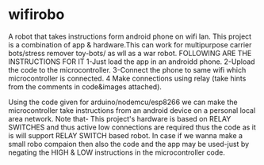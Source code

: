 # wifirobo
A robot that takes instructions form android phone on wifi lan.
This project is a combination of app & hardware.This can work for multipurpose carrier bots/stress remover toy-bots/
as wll as a war robot.
FOLLOWING ARE THE INSTRUCTIONS FOR IT
1-Just load the app in an androidd phone.
2-Upload the code to the microcontroller.
3-Connect the phone to same wifi which microcontroller is connected.
4 Make connections using relay (take hints from the comments in code&images attached).

Using the code given for arduino/nodemcu/esp8266 we can make the microcontroller take instructions from an
android device on a personal local area network. 
Note that- This project's hardware is based on RELAY SWITCHES and thus active low connections are required
thus the code as it is will support RELAY SWITCH based robot.
In case if we wanna make a small robo compaion then also the code and the app may be used-just by negating the HIGH & LOW 
instructions in the microcontroller code.

